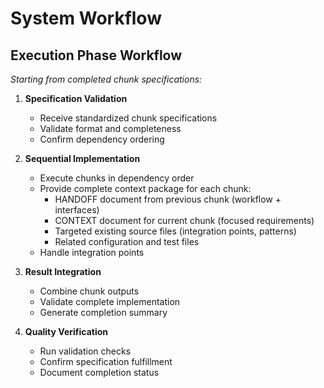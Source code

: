 # System Workflow

## Execution Phase Workflow

*Starting from completed chunk specifications:*

1. **Specification Validation**
   - Receive standardized chunk specifications
   - Validate format and completeness
   - Confirm dependency ordering

2. **Sequential Implementation**
   - Execute chunks in dependency order
   - Provide complete context package for each chunk:
     * HANDOFF document from previous chunk (workflow + interfaces)
     * CONTEXT document for current chunk (focused requirements)
     * Targeted existing source files (integration points, patterns)
     * Related configuration and test files
   - Handle integration points

3. **Result Integration**
   - Combine chunk outputs
   - Validate complete implementation
   - Generate completion summary

4. **Quality Verification**
   - Run validation checks
   - Confirm specification fulfillment
   - Document completion status